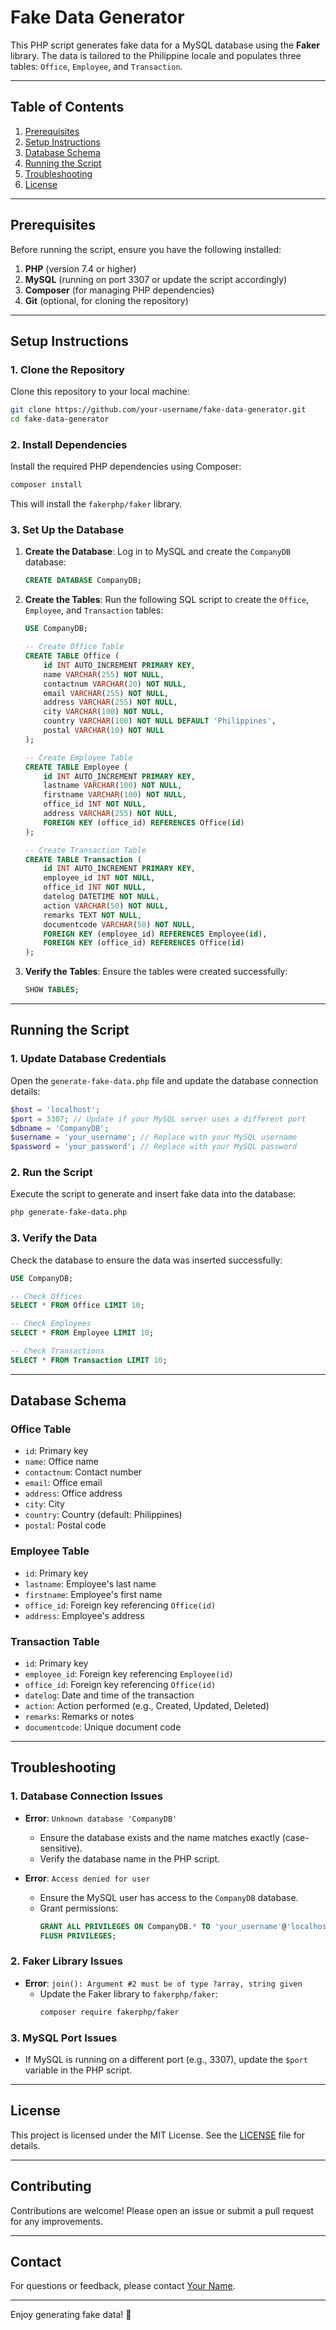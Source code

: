 # Fake Data Generator

This PHP script generates fake data for a MySQL database using the **Faker** library. The data is tailored to the Philippine locale and populates three tables: `Office`, `Employee`, and `Transaction`.

---

## Table of Contents
1. [Prerequisites](#prerequisites)
2. [Setup Instructions](#setup-instructions)
3. [Database Schema](#database-schema)
4. [Running the Script](#running-the-script)
5. [Troubleshooting](#troubleshooting)
6. [License](#license)

---

## Prerequisites

Before running the script, ensure you have the following installed:

1. **PHP** (version 7.4 or higher)
2. **MySQL** (running on port 3307 or update the script accordingly)
3. **Composer** (for managing PHP dependencies)
4. **Git** (optional, for cloning the repository)

---

## Setup Instructions

### 1. Clone the Repository
Clone this repository to your local machine:
```bash
git clone https://github.com/your-username/fake-data-generator.git
cd fake-data-generator
```

### 2. Install Dependencies
Install the required PHP dependencies using Composer:
```bash
composer install
```

This will install the `fakerphp/faker` library.

### 3. Set Up the Database
1. **Create the Database**:
   Log in to MySQL and create the `CompanyDB` database:
   ```sql
   CREATE DATABASE CompanyDB;
   ```

2. **Create the Tables**:
   Run the following SQL script to create the `Office`, `Employee`, and `Transaction` tables:
   ```sql
   USE CompanyDB;

   -- Create Office Table
   CREATE TABLE Office (
       id INT AUTO_INCREMENT PRIMARY KEY,
       name VARCHAR(255) NOT NULL,
       contactnum VARCHAR(20) NOT NULL,
       email VARCHAR(255) NOT NULL,
       address VARCHAR(255) NOT NULL,
       city VARCHAR(100) NOT NULL,
       country VARCHAR(100) NOT NULL DEFAULT 'Philippines',
       postal VARCHAR(10) NOT NULL
   );

   -- Create Employee Table
   CREATE TABLE Employee (
       id INT AUTO_INCREMENT PRIMARY KEY,
       lastname VARCHAR(100) NOT NULL,
       firstname VARCHAR(100) NOT NULL,
       office_id INT NOT NULL,
       address VARCHAR(255) NOT NULL,
       FOREIGN KEY (office_id) REFERENCES Office(id)
   );

   -- Create Transaction Table
   CREATE TABLE Transaction (
       id INT AUTO_INCREMENT PRIMARY KEY,
       employee_id INT NOT NULL,
       office_id INT NOT NULL,
       datelog DATETIME NOT NULL,
       action VARCHAR(50) NOT NULL,
       remarks TEXT NOT NULL,
       documentcode VARCHAR(50) NOT NULL,
       FOREIGN KEY (employee_id) REFERENCES Employee(id),
       FOREIGN KEY (office_id) REFERENCES Office(id)
   );
   ```

3. **Verify the Tables**:
   Ensure the tables were created successfully:
   ```sql
   SHOW TABLES;
   ```

---

## Running the Script

### 1. Update Database Credentials
Open the `generate-fake-data.php` file and update the database connection details:
```php
$host = 'localhost';
$port = 3307; // Update if your MySQL server uses a different port
$dbname = 'CompanyDB';
$username = 'your_username'; // Replace with your MySQL username
$password = 'your_password'; // Replace with your MySQL password
```

### 2. Run the Script
Execute the script to generate and insert fake data into the database:
```bash
php generate-fake-data.php
```

### 3. Verify the Data
Check the database to ensure the data was inserted successfully:
```sql
USE CompanyDB;

-- Check Offices
SELECT * FROM Office LIMIT 10;

-- Check Employees
SELECT * FROM Employee LIMIT 10;

-- Check Transactions
SELECT * FROM Transaction LIMIT 10;
```

---

## Database Schema

### Office Table
- `id`: Primary key
- `name`: Office name
- `contactnum`: Contact number
- `email`: Office email
- `address`: Office address
- `city`: City
- `country`: Country (default: Philippines)
- `postal`: Postal code

### Employee Table
- `id`: Primary key
- `lastname`: Employee's last name
- `firstname`: Employee's first name
- `office_id`: Foreign key referencing `Office(id)`
- `address`: Employee's address

### Transaction Table
- `id`: Primary key
- `employee_id`: Foreign key referencing `Employee(id)`
- `office_id`: Foreign key referencing `Office(id)`
- `datelog`: Date and time of the transaction
- `action`: Action performed (e.g., Created, Updated, Deleted)
- `remarks`: Remarks or notes
- `documentcode`: Unique document code

---

## Troubleshooting

### 1. Database Connection Issues
- **Error**: `Unknown database 'CompanyDB'`
  - Ensure the database exists and the name matches exactly (case-sensitive).
  - Verify the database name in the PHP script.

- **Error**: `Access denied for user`
  - Ensure the MySQL user has access to the `CompanyDB` database.
  - Grant permissions:
    ```sql
    GRANT ALL PRIVILEGES ON CompanyDB.* TO 'your_username'@'localhost';
    FLUSH PRIVILEGES;
    ```

### 2. Faker Library Issues
- **Error**: `join(): Argument #2 must be of type ?array, string given`
  - Update the Faker library to `fakerphp/faker`:
    ```bash
    composer require fakerphp/faker
    ```

### 3. MySQL Port Issues
- If MySQL is running on a different port (e.g., 3307), update the `$port` variable in the PHP script.

---

## License

This project is licensed under the MIT License. See the [LICENSE](LICENSE) file for details.

---

## Contributing

Contributions are welcome! Please open an issue or submit a pull request for any improvements.

---

## Contact

For questions or feedback, please contact [Your Name](mailto:your-email@example.com).

---

Enjoy generating fake data! 🚀